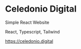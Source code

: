 # Celedonio Digital
 Simple React Website
 
 React, Typescript, Tailwind
 
 https://celedonio.digital
